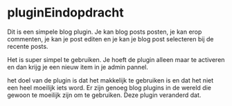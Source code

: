 # pluginEindopdracht

Dit is een simpele blog plugin. Je kan blog posts posten, je kan erop commenten, je kan je post editen en je kan je blog post selecteren bij de recente posts. 

Het is super simpel te gebruiken. Je hoeft de plugin alleen maar te activeren en dan krijg je een nieuw item in je admin pannel.

het doel van de plugin is dat het makkelijk te gebruiken is en dat het niet een heel moeilijk iets word. Er zijn genoeg blog plugins in de wereld die gewoon te moeilijk zijn om te gebruiken. Deze plugin veranderd dat. 
